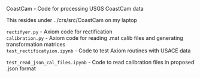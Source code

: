 CoastCam - Code for processing USGS CoastCam data

This resides under ../crs/src/CoastCam on my laptop

`rectifyer.py` - Axiom code for rectification  
`calibration.py` - Axiom code for reading .mat calib files and generating transformation matrices  
`test_rectificatyion.ipynb` - Code to test Axiom routines with USACE data  

`test_read_json_cal_files.ipynb` - Code to read calibration files in proposed .json format
